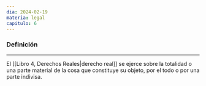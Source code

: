 ```yaml
---
dia: 2024-02-19
materia: legal
capitulo: 6
---
```

### Definición
---
El [[Libro 4, Derechos Reales|derecho real]] se ejerce sobre la totalidad o una parte material de la cosa que constituye su objeto, por el todo o por una parte indivisa.